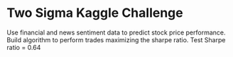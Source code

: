 # Two Sigma Kaggle Challenge
Use financial and news sentiment data to predict stock price performance. Build algorithm to perform trades maximizing the sharpe ratio. Test Sharpe ratio = 0.64
